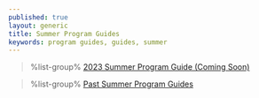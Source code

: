 ```yaml
---
published: true
layout: generic
title: Summer Program Guides
keywords: program guides, guides, summer
---
```


> %list-group%
> <a href="{{ site.url }}/pdf/2022/2022-program-guide.pdf" class="list-group-item">2023 Summer Program Guide (Coming Soon)</a>

> %list-group%
> <a href="archive/" class="list-group-item">Past Summer Program Guides</a>
